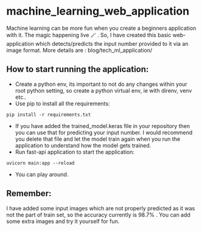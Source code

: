 # machine_learning_web_application

Machine learning can be more fun when you create a beginners application with it. The magic happening live 🪄 .
So, I have created this basic web-application which detects/predicts the input number provided to it via an image format. More details are : blog/tech_ml_application/

## How to start running the application: 

- Create a python env, its important to not do any changes within your root python setting, so create a python virtual env, ie with direnv, venv etc.. 
- Use pip to install all the requirements: 
```   
pip install -r requirements.txt
```
- If you have added the trained_model.keras file in your repository then you can use that for predicting your input number. I would recommend you delete that file and let the model train again when you run the application to understand how the model gets trained. 
- Run fast-api application to start the application: 
```
uvicorn main:app --reload   
```
- You can play around. 


## Remember: 
I have added some input images which are not properly predicted as it was not the part of train set, so the accuracy currently is 98.7% . You can add some extra images and try it yourself for fun. 


